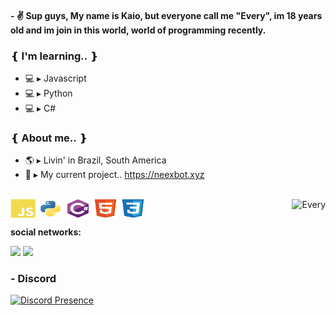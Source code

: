  #### - ✌ Sup guys, My name is Kaio, but everyone call me "Every", im 18 years old and im join in this world, world of programming recently.

### ❴ I'm learning.. ❵
- 💻 ▸ Javascript
- 💻 ▸ Python
- 💻 ▸ C# 


### ❴ About me.. ❵

- 🌎 ▸ Livin' in Brazil, South America
- 📁 ▸ My current project.. https://neexbot.xyz


<div>
<div style="display: inline_block"><br>
  <img align="center" alt="Every-JS" height="30" width="40" src="https://raw.githubusercontent.com/devicons/devicon/master/icons/javascript/javascript-plain.svg">
  <img align="center" alt="Every-Python" height="30" width="40" src="https://raw.githubusercontent.com/devicons/devicon/9f4f5cdb393299a81125eb5127929ea7bfe42889/icons/python/python-original.svg">
   <img align="center" alt="Every-C#" height="30" width="40" src="https://raw.githubusercontent.com/devicons/devicon/9f4f5cdb393299a81125eb5127929ea7bfe42889/icons/csharp/csharp-original.svg">
  <img align="center" alt="Every-HTML" height="30" width="40" src="https://raw.githubusercontent.com/devicons/devicon/master/icons/html5/html5-original.svg">
  <img align="center" alt="Every-CSS" height="30" width="40" src="https://raw.githubusercontent.com/devicons/devicon/master/icons/css3/css3-original.svg">
  <img align="right" alt="Every" src="https://tenor.com/view/blood-walk-dj-quik-crip-gif-6192080">
  <img src="" data-canonical-src="https://lanyard-profile-readme.vercel.app/api/749786707561414747)" style="max-width:100%;">
</div>
  
  **social networks:**
  
  <a href="https://www.youtube.com/channel/UCWy3C5dmQ1EjdqdU7OKYGJQ" target="_blank"><img src="https://img.shields.io/badge/-Youtube-%23333?style=for-the-badge&logo=youtube&logoColor=white" target="_blank"></a>
  <a href="https://instagram.com/yungguetto" target="_blank"><img src="https://img.shields.io/badge/-Instagram-%23E4405F?style=for-the-badge&logo=instagram&logoColor=white" target="_blank"></a>
</div>

 ### - Discord
  

[![Discord Presence](https://lanyard-profile-readme.vercel.app/api/749786707561414747)](https://discord.com/users/749786707561414747)
